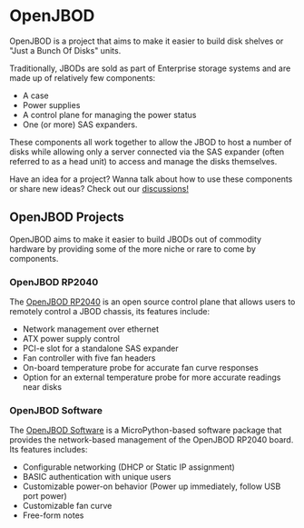 # OpenJBOD

OpenJBOD is a project that aims to make it easier to build disk shelves or "Just a Bunch Of Disks" units.

Traditionally, JBODs are sold as part of Enterprise storage systems and are made up of relatively few components:
- A case
- Power supplies
- A control plane for managing the power status
- One (or more) SAS expanders.

These components all work together to allow the JBOD to host a number of disks while allowing only a server connected via the SAS expander (often referred to as a head unit) to access and manage the disks themselves.

Have an idea for a project? Wanna talk about how to use these components or share new ideas? Check out our [discussions!](https://github.com/orgs/OpenJBOD/discussions)

## OpenJBOD Projects

OpenJBOD aims to make it easier to build JBODs out of commodity hardware by providing some of the more niche or rare to come by components.

### OpenJBOD RP2040

The [OpenJBOD RP2040](https://github.com/OpenJBOD/rp2040) is an open source control plane that allows users to remotely control a JBOD chassis, its features include:

- Network management over ethernet
- ATX power supply control
- PCI-e slot for a standalone SAS expander
- Fan controller with five fan headers
- On-board temperature probe for accurate fan curve responses
- Option for an external temperature probe for more accurate readings near disks

### OpenJBOD Software

The [OpenJBOD Software](https://github.com/OpenJBOD/software) is a MicroPython-based software package that provides the network-based management of the OpenJBOD RP2040 board. Its features includes:

- Configurable networking (DHCP or Static IP assignment)
- BASIC authentication with unique users
- Customizable power-on behavior (Power up immediately, follow USB port power)
- Customizable fan curve
- Free-form notes
